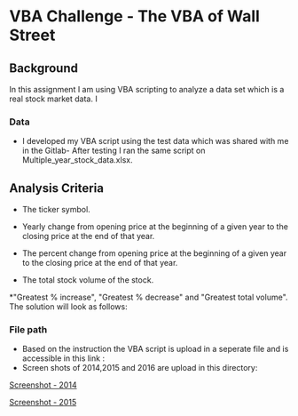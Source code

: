 # VBA Challenge - The VBA of Wall Street

## Background

In this assignment I am using VBA scripting to analyze a data set which is a real stock market data. I


### Data 

* I developed my VBA script using the test data which was shared with me in the Gitlab- After testing I ran the same script on Multiple_year_stock_data.xlsx.

## Analysis Criteria 

  * The ticker symbol.

  * Yearly change from opening price at the beginning of a given year to the closing price at the end of that year.

  * The percent change from opening price at the beginning of a given year to the closing price at the end of that year.

  * The total stock volume of the stock.
  
  *"Greatest % increase", "Greatest % decrease" and "Greatest total volume". The solution will look as follows:


### File path

* Based on the instruction the VBA script is upload in a seperate file and is accessible in this link : 
* Screen shots of 2014,2015 and 2016 are upload in this directory:  

[Screenshot - 2014](VBA-challenge/Images/2014%20.png)

[Screenshot - 2015](/VBA-challenge/Images/2015.png)




